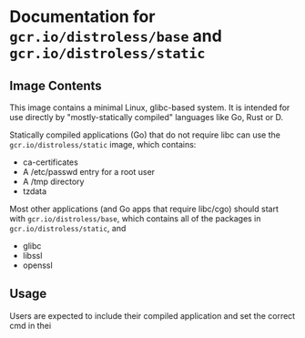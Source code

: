 # Documentation for `gcr.io/distroless/base` and `gcr.io/distroless/static`

## Image Contents

This image contains a minimal Linux, glibc-based system. It is intended for use directly by "mostly-statically compiled" languages like Go, Rust or D.

Statically compiled applications (Go) that do not require libc can use the `gcr.io/distroless/static` image, which contains:

* ca-certificates
* A /etc/passwd entry for a root user
* A /tmp directory
* tzdata

Most other applications (and Go apps that require libc/cgo) should start with `gcr.io/distroless/base`, which contains all
of the packages in `gcr.io/distroless/static`, and 

* glibc
* libssl
* openssl

## Usage

Users are expected to include their compiled application and set the correct cmd in thei
